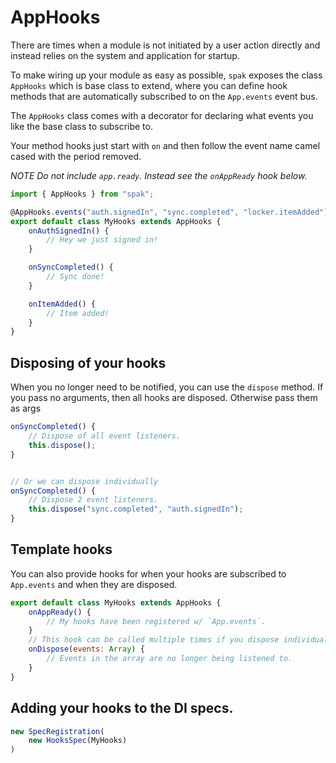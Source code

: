 # AppHooks

There are times when a module is not initiated by a user action directly and instead relies on the system and application for startup.

To make wiring up your module as easy as possible, `spak` exposes the class `AppHooks` which is base class to extend, where you can define hook methods that are automatically subscribed to on the `App.events` event bus.

The `AppHooks` class comes with a decorator for declaring what events you like the base class to subscribe to.

Your method hooks just start with `on` and then follow the event name camel cased with the period removed.

*NOTE Do not include `app.ready`. Instead see the `onAppReady` hook below.*

```javascript
import { AppHooks } from "spak";

@AppHooks.events("auth.signedIn", "sync.completed", "locker.itemAdded")
export default class MyHooks extends AppHooks {
    onAuthSignedIn() {
        // Hey we just signed in!
    }

    onSyncCompleted() {
        // Sync done!
    }

    onItemAdded() {
        // Item added!
    }
}

```

## Disposing of your hooks

When you no longer need to be notified, you can use the `dispose` method.
If you pass no arguments, then all hooks are disposed. Otherwise pass them as args

```javascript
onSyncCompleted() {
    // Dispose of all event listeners.
    this.dispose();
}


// Or we can dispose individually
onSyncCompleted() {
    // Dispose 2 event listeners.
    this.dispose("sync.completed", "auth.signedIn");
}

```

## Template hooks

You can also provide hooks for when your hooks are subscribed to `App.events` and when they are disposed.

```javascript
export default class MyHooks extends AppHooks {
    onAppReady() {
        // My hooks have been registered w/ `App.events`.
    }
    // This hook can be called multiple times if you dispose individually.
    onDispose(events: Array) {
        // Events in the array are no longer being listened to.
    }
}
```

## Adding your hooks to the DI specs.

```javascript
new SpecRegistration(
    new HooksSpec(MyHooks)
)
```
